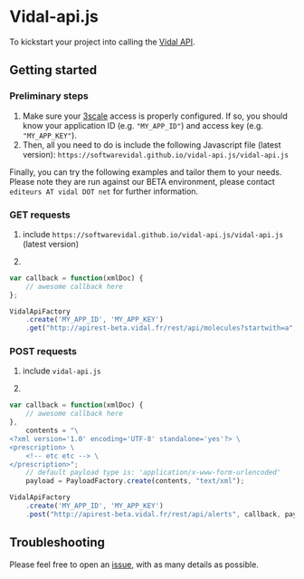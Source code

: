 # Vidal-api.js

To kickstart your project into calling the [Vidal API](https://vidal.3scale.net/docs/api_fr).

## Getting started

### Preliminary steps

 1. Make sure your [3scale](https://vidal.3scale.net/) access is properly configured. If so, you should know your application ID (e.g. `"MY_APP_ID"`) and access key (e.g. `"MY_APP_KEY"`).
 1. Then, all you need to do is include the following Javascript file (latest version): `https://softwarevidal.github.io/vidal-api.js/vidal-api.js`

Finally, you can try the following examples and tailor them to your needs.
Please note they are run against our BETA environment, please contact `editeurs AT vidal DOT net` for further information.

### GET requests

 1. include `https://softwarevidal.github.io/vidal-api.js/vidal-api.js` (latest version)

 2. 
```javascript
var callback = function(xmlDoc) {
	// awesome callback here
};

VidalApiFactory
	.create('MY_APP_ID', 'MY_APP_KEY')
	.get("http://apirest-beta.vidal.fr/rest/api/molecules?startwith=a", callback);
```

### POST requests

 1. include `vidal-api.js`

 2.
```javascript
var callback = function(xmlDoc) {
	// awesome callback here
},
    contents = "\
<?xml version='1.0' encoding='UTF-8' standalone='yes'?> \
<prescription> \
	<!-- etc etc --> \
</prescription>";
    // default payload type is: 'application/x-www-form-urlencoded'
    payload = PayloadFactory.create(contents, "text/xml");

VidalApiFactory
	.create('MY_APP_ID', 'MY_APP_KEY')
	.post("http://apirest-beta.vidal.fr/rest/api/alerts", callback, payload);
```

## Troubleshooting

Please feel free to open an [issue](https://github.com/softwarevidal/vidal-api.js/issues), with as many details as possible.
